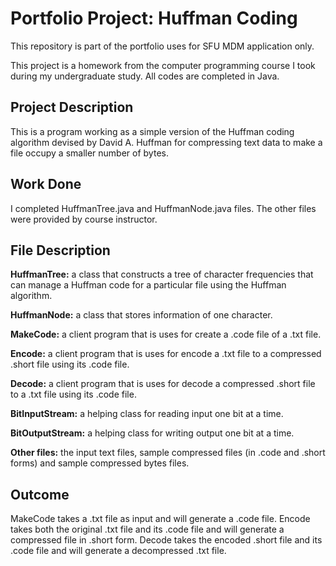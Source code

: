 # Portfolio Project: Huffman Coding
This repository is part of the portfolio uses for SFU MDM application only. 

This project is a homework from the computer programming course I took during my undergraduate study. All codes are completed in Java.


## Project Description
This is a program working as a simple version of the Huffman coding algorithm devised by David A. Huffman for compressing text data to make a file occupy a smaller number of bytes.


## Work Done
I completed HuffmanTree.java and HuffmanNode.java files. The other files were provided by course instructor.


## File Description
**HuffmanTree:** a class that constructs a tree of character frequencies that can manage a Huffman code for a particular file using the Huffman algorithm. 

**HuffmanNode:** a class that stores information of one character.

**MakeCode:** a client program that is uses for create a .code file of a .txt file. 

**Encode:** a client program that is uses for encode a .txt file to a compressed .short file using its .code file. 

**Decode:** a client program that is uses for decode a compressed .short file to a .txt file using its .code file. 

**BitInputStream:** a helping class for reading input one bit at a time. 

**BitOutputStream:** a helping class for writing output one bit at a time. 

**Other files:** the input text files, sample compressed files (in .code and .short forms) and sample compressed bytes files. 



## Outcome
MakeCode takes a .txt file as input and will generate a .code file. Encode takes both the original .txt file and its .code file and will generate a compressed file in .short form. Decode takes the encoded .short file and its .code file and will generate a decompressed .txt file. 
